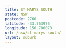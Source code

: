 ```yaml
---
title: ST MARYS SOUTH
state: NSW
postcode: 2760
latitude: -33.763976
longitude: 150.780073
url: /nsw/st-marys-south/
layout: suburb
---
```

